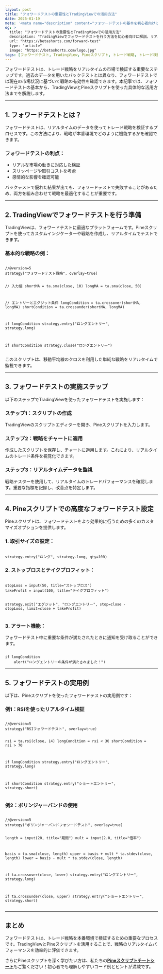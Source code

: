 ```yaml
---
layout: post
title: "フォワードテストの重要性とTradingViewでの活用方法"
date: 2025-01-19
meta: '<meta name="description" content="フォワードテストの基本を初心者向けに解説。TradingViewとPineスクリプトを活用してトレード戦略のリアルタイム検証を行う方法を紹介します。"><meta name="keywords" content="フォワードテスト, TradingView, Pineスクリプト, トレード戦略, リアルタイム分析, トレード検証"><meta name="author" content="Beta Shorts"><meta name="robots" content="index, follow"><link rel="canonical" href="https://betashorts.com/forward-test">'
og: >
  title: "フォワードテストの重要性とTradingViewでの活用方法"
  description: "TradingViewでフォワードテストを行う方法を初心者向けに解説。リアルタイムのトレード検証とPineスクリプト活用のステップを学びましょう。"
  url: "https://betashorts.com/forward-test"
  type: "article"
  image: "https://betashorts.com/logo.jpg"
tags: [フォワードテスト, TradingView, Pineスクリプト, トレード戦略, トレード検証, リアルタイム分析]
---
```


<p>フォワードテストは、トレード戦略をリアルタイムの市場で検証する重要なステップです。過去のデータを用いたバックテストとは異なり、フォワードテストでは現在の市場状況に基づいて戦略の有効性を確認できます。本記事では、フォワードテストの基本から、TradingViewとPineスクリプトを使った具体的な活用方法までを解説します。</p>

---

<h2>1. フォワードテストとは？</h2>
<p>フォワードテストは、リアルタイムのデータを使ってトレード戦略を検証するプロセスです。この方法により、戦略が本番環境でどのように機能するかを確認できます。</p>

<h3>フォワードテストの利点：</h3>
<ul>
  <li>リアルな市場の動きに対応した検証</li>
  <li>スリッページや取引コストを考慮</li>
  <li>感情的な影響を確認可能</li>
</ul>

<p>バックテストで優れた結果が出ても、フォワードテストで失敗することがあるため、両方を組み合わせて戦略を最適化することが重要です。</p>

---

<h2>2. TradingViewでフォワードテストを行う準備</h2>
<p>TradingViewは、フォワードテストに最適なプラットフォームです。Pineスクリプトを使ってカスタムインジケーターや戦略を作成し、リアルタイムでテストできます。</p>

<h3>基本的な戦略の例：</h3>
<pre><code>
//@version=5
strategy("フォワードテスト戦略", overlay=true)

// 入力値
shortMA = ta.sma(close, 10)
longMA = ta.sma(close, 50)

// エントリーとエグジット条件
longCondition = ta.crossover(shortMA, longMA)
shortCondition = ta.crossunder(shortMA, longMA)

if longCondition
    strategy.entry("ロングエントリー", strategy.long)

if shortCondition
    strategy.close("ロングエントリー")
</code></pre>

<p>このスクリプトは、移動平均線のクロスを利用した単純な戦略をリアルタイムで監視できます。</p>

---

<h2>3. フォワードテストの実施ステップ</h2>
<p>以下のステップでTradingViewを使ったフォワードテストを実施します：</p>

<h3>ステップ1：スクリプトの作成</h3>
<p>TradingViewのスクリプトエディターを開き、Pineスクリプトを入力します。</p>

<h3>ステップ2：戦略をチャートに適用</h3>
<p>作成したスクリプトを保存し、チャートに適用します。これにより、リアルタイムのトレード条件を視覚化できます。</p>

<h3>ステップ3：リアルタイムデータを監視</h3>
<p>戦略テスターを使用して、リアルタイムのトレードパフォーマンスを確認します。重要な指標を記録し、改善点を特定します。</p>

---

<h2>4. Pineスクリプトでの高度なフォワードテスト設定</h2>
<p>Pineスクリプトは、フォワードテストをより効果的に行うための多くのカスタマイズオプションを提供します。</p>

<h3>1. 取引サイズの設定：</h3>
<pre><code>
strategy.entry("ロング", strategy.long, qty=100)
</code></pre>

<h3>2. ストップロスとテイクプロフィット：</h3>
<pre><code>
stopLoss = input(50, title="ストップロス")
takeProfit = input(100, title="テイクプロフィット")

strategy.exit("エグジット", "ロングエントリー", stop=close - stopLoss, limit=close + takeProfit)
</code></pre>

<h3>3. アラート機能：</h3>
<p>フォワードテスト中に重要な条件が満たされたときに通知を受け取ることができます。</p>
<pre><code>
if longCondition
    alert("ロングエントリーの条件が満たされました！")
</code></pre>

---

<h2>5. フォワードテストの実用例</h2>
<p>以下は、Pineスクリプトを使ったフォワードテストの実用例です：</p>

<h3>例1：RSIを使ったリアルタイム検証</h3>
<pre><code>
//@version=5
strategy("RSIフォワードテスト", overlay=true)

rsi = ta.rsi(close, 14)
longCondition = rsi < 30
shortCondition = rsi > 70

if longCondition
    strategy.entry("ロングエントリー", strategy.long)

if shortCondition
    strategy.entry("ショートエントリー", strategy.short)
</code></pre>

<h3>例2：ボリンジャーバンドの使用</h3>
<pre><code>
//@version=5
strategy("ボリンジャーバンドフォワードテスト", overlay=true)

length = input(20, title="期間")
mult = input(2.0, title="倍率")

basis = ta.sma(close, length)
upper = basis + mult * ta.stdev(close, length)
lower = basis - mult * ta.stdev(close, length)

if ta.crossover(close, lower)
    strategy.entry("ロングエントリー", strategy.long)

if ta.crossunder(close, upper)
    strategy.entry("ショートエントリー", strategy.short)
</code></pre>

---

<h2>まとめ</h2>
<p>フォワードテストは、トレード戦略を本番環境で検証するための重要なプロセスです。TradingViewとPineスクリプトを活用することで、戦略のリアルタイムパフォーマンスを効率的に評価できます。</p>
<p>さらにPineスクリプトを深く学びたい方は、私たちの<a href="https://betashorts.gumroad.com/l/kwrjr" target="_blank"><strong>Pineスクリプトチートシート</strong></a>もご覧ください！初心者でも理解しやすいコード例とヒントが満載です。</p>
